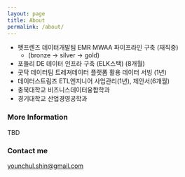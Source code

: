 ```yaml
---
layout: page
title: About
permalink: /about/
---
```


* 펫프렌즈 데이터개발팀 EMR MWAA 파이프라인 구축 (재직중)
  * (bronze -> silver -> gold)
* 포들리 DE 데이터 인프라 구축 (ELK스택) (8개월)
* 굿닥 데이터팀 트레져데이터 플랫폼 활용 데이터 서빙 (1년)
* 데이터스트림즈 ETL엔지니어 사업관리(1년), 제안서(6개월)
* 충북대학교 비즈니스데이터융합학과
* 경기대학교 산업경영공학과

### More Information

TBD

### Contact me

[younchul.shin@gmail.com](mailto:younchul.shin@gmail.com)
